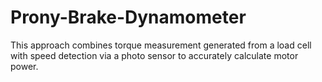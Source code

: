# Prony-Brake-Dynamometer
This approach combines torque measurement generated from a load cell with speed detection via a photo sensor to accurately calculate motor power.
